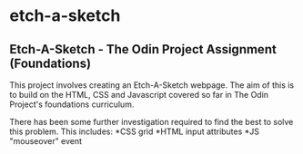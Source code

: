 # etch-a-sketch

## Etch-A-Sketch - The Odin Project Assignment (Foundations)

This project involves creating an Etch-A-Sketch webpage. The aim of this is to build on the HTML, CSS and Javascript covered so far in The Odin Project's foundations curriculum.

There has been some further investigation required to find the best to solve this problem. This includes:
*CSS grid
*HTML input attributes
\*JS "mouseover" event

